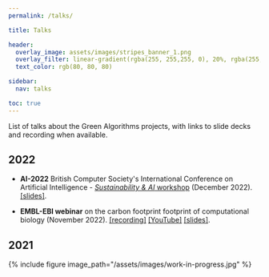 ```yaml
---
permalink: /talks/

title: Talks

header:
  overlay_image: assets/images/stripes_banner_1.png
  overlay_filter: linear-gradient(rgba(255, 255,255, 0), 20%, rgba(255, 255, 255, 1))
  text_color: rgb(80, 80, 80)

sidebar:
  nav: talks

toc: true
---
```


List of talks about the Green Algorithms projects, with links to slide decks and recording when available.

## 2022

- __AI-2022__ British Computer Society's International Conference on Artificial Intelligence - [_Sustainability & AI_ workshop](http://bcs-sgai.org/ai2022/?section=workshops) (December 2022). [\[slides\]](https://drive.google.com/file/d/15KP3gxyuu23MW6WaNAW867Ti4RBBZClP/view?usp=share_link).

- __EMBL-EBI webinar__ on the carbon footprint footprint of computational biology (November 2022). [\[recording\]](https://www.ebi.ac.uk/training/events/environmental-impact-computational-biology/) [\[YouTube\]](https://www.youtube.com/watch?v=Kl64yn1eDUo) [\[slides\]](https://drive.google.com/file/d/1pklCNNXAFadjVwCMj0draIt8nL_89Tx0/view?usp=share_link).

## 2021

{% include figure image_path="/assets/images/work-in-progress.jpg" %}
